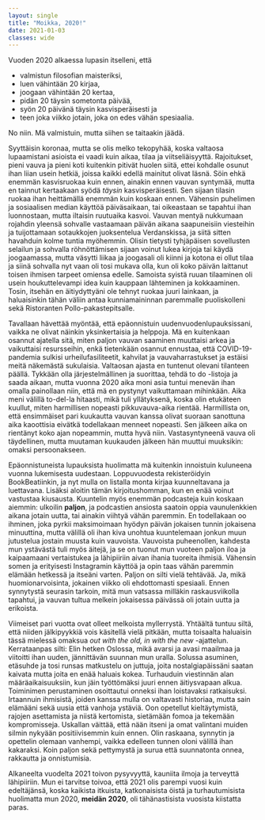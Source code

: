 ```yaml
---
layout: single
title: "Moikka, 2020!"
date: 2021-01-03
classes: wide
---
```


Vuoden 2020 alkaessa lupasin itselleni, että
- valmistun filosofian maisteriksi,
- luen vähintään 20 kirjaa,
- joogaan vähintään 20 kertaa,
- pidän 20 täysin sometonta päivää,
- syön 20 päivänä täysin kasvisperäisesti ja
- teen joka viikko jotain, joka on edes vähän spesiaalia. 

No niin. Mä valmistuin, mutta siihen se taitaakin jäädä. 

Syyttäisin koronaa, mutta se olis melko tekopyhää, koska valtaosa lupaamistani asioista ei vaadi kuin aikaa, tilaa ja viitseliäisyyttä. Rajoitukset, pieni vauva ja pieni koti kuitenkin pitivät huolen siitä, ettei kohdalle osunut ihan liian usein hetkiä, joissa kaikki edellä mainitut olivat läsnä. Söin ehkä enemmän kasvisruokaa kuin ennen, ainakin ennen vauvan syntymää, mutta en tainnut kertaakaan syödä *täysin* kasvisperäisesti. Sen sijaan tilasin ruokaa ihan heittämällä enemmän kuin koskaan ennen. Vähensin puhelimen ja sosiaalisen median käyttöä päiväsaikaan, tai oikeastaan se tapahtui ihan luonnostaan, mutta iltaisin ruutuaika kasvoi. Vauvan mentyä nukkumaan rojahdin yleensä sohvalle vastaamaan päivän aikana saapuneisiin viesteihin ja tuijottamaan sotaukkojen juoksentelua Verdanskissa, ja siitä sitten havahduin kolme tuntia myöhemmin. Olisin tietysti tyhjäpäisen sovellusten selailun ja sohvalla röhnöttämisen sijaan voinut lukea kirjoja tai käydä joogaamassa, mutta väsytti liikaa ja joogasali oli kiinni ja kotona ei ollut tilaa ja siinä sohvalla nyt vaan oli tosi mukava olla, kun oli koko päivän laittanut toisen ihmisen tarpeet omiensa edelle. Samoista syistä ruuan tilaaminen oli usein houkuttelevampi idea kuin kauppaan lähteminen ja kokkaaminen. Tosin, itsehän en äitiydyttyäni ole tehnyt ruokaa juuri lainkaan, ja haluaisinkin tähän väliin antaa kunniamaininnan paremmalle puoliskolleni sekä Ristoranten Pollo-pakastepitsalle.

Tavallaan hävettää myöntää, että epäonnistuin uudenvuodenlupauksissani, vaikka ne olivat näinkin yksinkertaisia ja helppoja. Mä en kuitenkaan osannut ajatella sitä, miten paljon vauvan saaminen muuttaisi arkea ja vaikuttaisi resursseihin, enkä tietenkään osannut ennustaa, että COVID-19-pandemia sulkisi urheilufasiliteetit, kahvilat ja vauvaharrastukset ja estäisi meitä näkemästä sukulaisia. Valtaosan ajasta en tuntenut olevani tilanteen päällä. Tykkään olla järjestelmällinen ja suorittaa, tehdä to do -listoja ja saada aikaan, mutta vuonna 2020 aika moni asia tuntui menevän ihan omalla painollaan niin, että mä en pystynyt vaikuttamaan mihinkään. Aika meni välillä to-del-la hitaasti, mikä tuli yllätyksenä, koska olin etukäteen kuullut, miten harmillisen nopeasti pikkuvauva-aika rientää. Harmillista on, että ensimmäiset pari kuukautta vauvan kanssa olivat suoraan sanottuna aika kaoottisia eivätkä todellakaan menneet nopeasti. Sen jälkeen aika on rientänyt koko ajan nopeammin, mutta hyvä niin. Vastasyntyneenä vauva oli täydellinen, mutta muutaman kuukauden jälkeen hän muuttui muuksikin: omaksi persoonakseen.

Epäonnistuneista lupauksista huolimatta mä kuitenkin innoistuin kuluneena vuonna lukemisesta uudestaan. Loppuvuodesta rekisteröidyin BookBeatiinkin, ja nyt mulla on listalla monta kirjaa kuunneltavana ja luettavana. Lisäksi aloitin tämän kirjoitushomman, kun en enää voinut vastustaa kiusausta. Kuuntelin myös enemmän podcasteja kuin koskaan aiemmin: ulkoilin **paljon**, ja podcastien ansiosta saatoin oppia vaunulenkkien aikana jotain uutta, tai ainakin viihtyä vähän paremmin. En todellakaan oo ihminen, joka pyrkii maksimoimaan hyödyn päivän jokaisen tunnin jokaisena minuuttina, mutta välillä oli ihan kiva unohtua kuuntelemaan jonkun muun jutustelua jostain muusta kuin vauvoista. Vauvoista puheenollen, kahdesta mun ystävästä tuli myös äitejä, ja se on tuonut mun vuoteen paljon iloa ja kaipaamaani vertaistukea ja lähipiiriin aivan ihania tuoreita ihmisiä. Vähensin somen ja erityisesti Instagramin käyttöä ja opin taas vähän paremmin elämään hetkessä ja itseäni varten. Paljon on silti vielä tehtävää. Ja, mikä huomionarvoisinta, jokainen viikko oli ehdottomasti spesiaali. Ennen synnytystä seurasin tarkoin, mitä mun vatsassa milläkin raskausviikolla tapahtui, ja vauvan tultua melkein jokaisessa päivässä oli jotain uutta ja erikoista. 

Viimeiset pari vuotta ovat olleet melkoista myllerrystä. Yhtäältä tuntuu siltä, että niiden jälkipyykkiä vois käsitellä vielä pitkään, mutta toisaalta haluaisin tässä mielessä omaksua *out with the old, in with the new* -ajattelun. Kerrataanpas silti: Elin hetken Oslossa, mikä avarsi ja avasi maailmaa ja viitoitti ihan uuden, jännittävän suunnan mun uralla. Solussa asuminen, etäsuhde ja tosi runsas matkustelu on juttuja, joita nostalgiapäissäni saatan kaivata mutta joita en enää haluais kokea. Turhauduin viestinnän alan määräaikaisuuksiin, kun jäin työttömäksi juuri ennen äitiysvapaan alkua. Toiminimen perustaminen osoittautui onneksi ihan loistavaksi ratkaisuksi. Irtaannuin ihmisistä, joiden kanssa mulla on valtavasti historiaa, mutta sain elämääni sekä uusia että vanhoja ystäviä. Oon opetellut kieltäytymistä, rajojen asettamista ja niistä kertomista, sietämään fomoa ja tekemään kompromisseja. Uskallan väittää, että nään itseni ja omat valintani muiden silmin nykyään positiivisemmin kuin ennen. Olin raskaana, synnytin ja opettelin olemaan vanhempi, vaikka edelleen tunnen oloni välillä ihan kakaraksi. Koin paljon sekä pettymystä ja surua että suunnatonta onnea, rakkautta ja onnistumisia. 

Alkaneelta vuodelta 2021 toivon pysyvyyttä, kauniita ilmoja ja terveyttä lähipiiriin. Mun ei tarvitse toivoa, että 2021 olis parempi vuosi kuin edeltäjänsä, koska kaikista itkuista, katkonaisista öistä ja turhautumisista huolimatta mun 2020, **meidän 2020**, oli tähänastisista vuosista kiistatta paras.